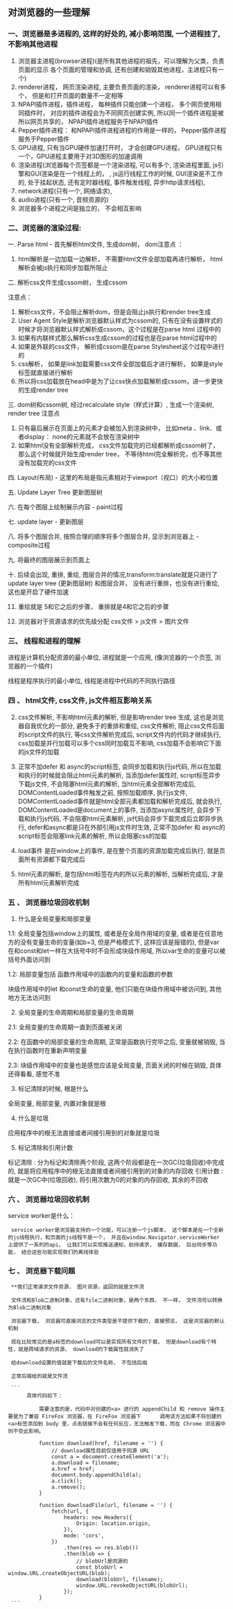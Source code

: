 ## 对浏览器的一些理解

### 一、浏览器是多进程的, 这样的好处的, 减小影响范围, 一个进程挂了, 不影响其他进程

1. 浏览器主进程(browser进程)(是所有其他进程的祖先，可以理解为父类，负责页面的显示 各个页面的管理和协调, 还有创建和销毁其他进程，主进程只有一个)
2. renderer进程， 网页渲染进程, 主要负责页面的渲染， renderer进程可以有多个， 但是和打开页面的数量不一定相等
3. NPAPI插件进程，插件进程， 每种插件只能创建一个进程， 多个网页使用相同插件时， 对应的插件进程会为不同网页创建实例, 所以同一个插件进程是被所以网页共享的， NPAPI插件进程服务于NPAPI插件
4. Pepper插件进程： 和NPAPI插件进程进程的作用是一样的， Pepper插件进程服务于Pepper插件
5. GPU进程, 只有当GPU硬件加速打开时， 才会创建GPU进程， GPU进程只有一个，GPU进程主要用于对3D图形的加速调用
6. 渲染进程(浏览器每个页签都是一个渲染进程, 可以有多个, 渲染进程里面, js引擎和GUI渲染是在一个线程上的， , js运行线程工作的时候, GUI渲染是不工作的, 处于挂起状态, 还有定时器线程, 事件触发线程, 异步http请求线程),
7. network进程(只有一个, 网络请求),
8. audio进程(只有一个, 音频资源的)
9. 浏览器多个进程之间是独立的， 不会相互影响

### 二、浏览器的渲染过程:

一. Parse html - 首先解析html文件, 生成dom树，
dom注意点 ：
1. html解析是一边加载一边解析， 不需要html文件全部加载再进行解析， html解析会被js执行和同步加载所阻止

二. 解析css文件生成cssom树， 生成cssom

注意点：
1. 解析css文件，不会阻止解析dom，但是会阻止js执行和render tree生成
2. User Agent Style是解析浏览器默认样式为cssom的, 只有在没有设置样式的时候才将浏览器默认样式解析成cssom，这个过程是在parse html 过程中的
3. 如果有内联样式那么解析css生成cssom的过程也是在parse html过程中的
4. 如果是外联的css文件， 解析成cssom是在parse Stylesheet这个过程中进行的
5. css解析， 如果是link加载需要css文件全部加载后才进行解析， 如果是style标签就直接进行解析
6. 所以将css加载放在head中是为了让css快点加载解析成cssom，进一步更快的生成render tree

三. dom树和cssom树, 经过recalculate style（样式计算）, 生成一个渲染树, render tree
注意点
1. 只有最后展示在页面上的元素才会被加入到渲染树中， 比如meta 、link、或者display： none的元素就不会放在渲染树中
2. 如果html没有全部解析完成， css文件加载完的已经都解析成cssom树了， 那么这个时候就开始生成render tree， 不等待html完全解析完，也不等其他没有加载完的css文件

四. Layout(布局) - 这里的布局是指元素相对于viewport（视口）的大小和位置

五. Update Layer Tree 更新图层树

六. 在每个图层上绘制展示内容 - paint过程

七. update layer - 更新图层

八. 将多个图层合并, 按照合理的顺序将多个图层合并, 显示到浏览器上 - composite过程

九. 将最终的图层展示到页面上

十. 后续会出现, 重排, 重绘, 图层合并的情况,transform:translate就是只进行了update layer tree (更新图层树) 和图层合并， 没有进行重排，也没有进行重绘, 这也是开启了硬件加速

11. 重绘就是 5和它之后的步骤， 重排就是4和它之后的步骤

12. 浏览器对于资源请求的优先级分配 css文件 > js文件 > 图片文件
### 三、 线程和进程的理解

进程是计算机分配资源的最小单位, 进程就是一个应用, (像浏览器的一个页签, 浏览器的一个插件)

线程是程序执行的最小单位, 线程是进程中代码的不同执行路径

### 四 、 html文件, css文件, js文件相互影响关系

2. css文件解析, 不影响html元素的解析, 但是影响render tree 生成, 这也是浏览器自我优化的一部分, 避免多于的重排和重绘,
css文件解析, 阻止css文件后面的script文件的执行, 等css文件解析完成后, script文件内的代码才继续执行, css加载是并行加载可以多个css同时加载互不影响, css加载不会影响它下面的js文件的加载

3. 正常不加defer 和 async的script标签, 会同步加载和执行js代码, 所以在加载和执行的时候就会阻止html元素的解析,
当添加defer属性时, script标签异步下载js文件, 不会阻塞html元素的解析, 当html元素全部解析完成后, DOMContentLoaded事件触发之前, 按照加载顺序, 执行js文件, DOMContentLoaded事件就是html全部元素都加载和解析完成后, 就会执行, DOMContentLoaded是document上的事件, 当添加async属性时, 会异步下载和执行js代码, 不会阻塞html元素解析, js代码会异步下载完成后立即异步执行, defer和async都是只在外部引用js文件时生效, 正常不加defer 和 async的script标签会阻塞link元素的解析, 所以会阻塞css的加载

4. load事件 是在window上的事件, 是在整个页面的资源加载完成后执行, 就是页面所有资源都下载完成后

5. html元素的解析, 是包括html标签在内的所以元素的解析, 当</html>解析完成后, 才是所有html元素解析完成

### 五 、 浏览器垃圾回收机制

1. 什么是全局变量和局部变量

1.1: 全局变量包括window上的属性, 或者是在全局作用域的变量, 或者是在任意地方的没有变量生命的变量(如b=3, 但是严格模式下, 这样应该是报错的), 但是var 在和const和let一样在大括号中时不会形成块级作用域, 所以var生命的变量可以被括号外面访问到

1.2:  局部变量包括 函数作用域中的函数内的变量和函数的参数

块级作用域中的let 和const生命的变量, 他们只能在块级作用域中被访问到, 其他地方无法访问到

2. 全局变量的生命周期和局部变量的生命周期

2.1:  全局变量的生命周期一直到页面被关闭

2.2: 在函数中的局部变量的生命周期, 正常是函数执行完毕之后, 变量就被销毁, 当在执行函数时在重新声明变量

2.3: 块级作用域中的变量也是感觉应该是全局变量, 页面关闭的时候在销毁, 具体还得看看, 感觉不准

3. 标记清除的时候, 根是什么

全局变量, 局部变量, 内置对象就是根

4. 什么是垃圾

应用程序中的根无法直接或者间接引用到的对象就是垃圾

5. 标记清除和引用计数

标记清除 : 分为标记和清除两个阶段, 这两个阶段都是在一次GC(垃圾回收)中完成的, 就是将应用程序中的根无法直接或者间接引用到的对象的内存回收
引用计数 : 就是一次GC中(垃圾回收), 将引用次数为0的对象的内存回收, 其余的不回收

### 六 、 浏览器垃圾回收机制

service worker是什么：

     service worker是浏览器支持的一个功能，可以注册一个js脚本， 这个脚本是在一个全新的js线程执行，和页面的js线程不是一个， 并且在window.Navigator.serviceWorker 上提供了一系列的api， 让我们可以实现推送通知，劫持请求， 缓存数据， 后台同步等功能， 结合这些功能实现我们的离线体验

### 七 、 浏览器下载问题
     **我们正常请求文件资源， 图片资源，返回的就是文件流

     文件流和Blob二进制对象，还有file二进制对象，是两个东西， 不一样， 文件流可以转换为Blob二进制对象

     浏览器下载， 浏览器可直接浏览的文件类型是不提供下载的, 直接预览， 这是浏览器的默认机制

     现在比较常见的是a标签的download可以是实现所有文件的下载， 但是download有个特性，就是跨域请求的资源， download的下载属性就消失了

     给download设置的值就是下载后的文件名称， 不包括后缀

     正常后端给的就是文件流

     ```
          具体代码如下：

              需要注意的是，代码中对创建的<a> 进行的 appendChild 和 remove 操作主要是为了兼容 FireFox 浏览器，在 FireFox 浏览器下      调用该方法如果不将创建的<a>标签添加到 body 里，点击链接不会有任何反应，无法触发下载，而在 Chrome 浏览器中则不受此影响。

              function download(href, filename = '') {
                  // download属性目前仅适用于同源 URL
                  const a = document.createElement('a');
                  a.download = filename;
                  a.href = href;
                  document.body.appendChild(a);
                  a.click();
                  a.remove();
              }

              function downloadFile(url, filename = '') {
                  fetch(url, {
                      headers: new Headers({
                          Origin: location.origin,
                      }),
                      mode: 'cors',
                  })
                      .then(res => res.blob())
                      .then(blob => {
                          // blobUrl是同源的
                          const blobUrl = window.URL.createObjectURL(blob);
                          download(blobUrl, filename);
                          window.URL.revokeObjectURL(blobUrl);
                      });
              }
     ```



